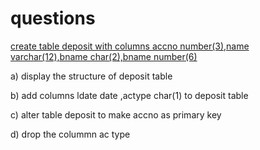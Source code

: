 # questions

<a href="https://github.com/joel-tm/dbms-lab/blob/main/experiment2/dml%20commands#L1">create table deposit with columns accno number(3),name varchar(12),bname char(2),bname number(6)</a>

a) display the structure of deposit table

b) add columns ldate date ,actype char(1) to deposit table

c) alter table deposit to make accno as primary key

d) drop the colummn ac type
